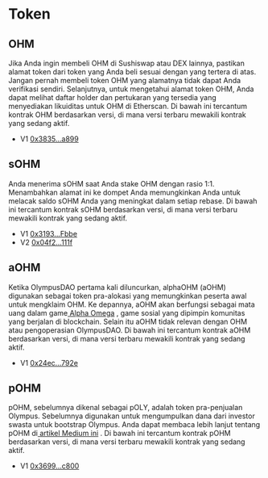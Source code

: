 # Token

## OHM

Jika Anda ingin membeli OHM di Sushiswap atau DEX lainnya, pastikan alamat token dari token yang Anda beli sesuai dengan yang tertera di atas. Jangan pernah membeli token OHM yang alamatnya tidak dapat Anda verifikasi sendiri. Selanjutnya, untuk mengetahui alamat token OHM, Anda dapat melihat daftar holder dan pertukaran yang tersedia yang menyediakan likuiditas untuk OHM di Etherscan. Di bawah ini tercantum kontrak OHM berdasarkan versi, di mana versi terbaru mewakili kontrak yang sedang aktif.

* V1 [0x3835...a899](https://etherscan.io/address/0x383518188c0c6d7730d91b2c03a03c837814a899)

## sOHM

Anda menerima sOHM saat Anda stake OHM dengan rasio 1:1. Menambahkan alamat ini ke dompet Anda memungkinkan Anda untuk melacak saldo sOHM Anda yang meningkat dalam setiap rebase. Di bawah ini tercantum kontrak sOHM berdasarkan versi, di mana versi terbaru mewakili kontrak yang sedang aktif.

* V1 [0x3193...Fbbe](https://etherscan.io/address/0x31932E6e45012476ba3A3A4953cbA62AeE77Fbbe)
* V2 [0x04f2...111f](https://etherscan.io/address/0x04f2694c8fcee23e8fd0dfea1d4f5bb8c352111f)

## aOHM

Ketika OlympusDAO pertama kali diluncurkan, alphaOHM \(aOHM\) digunakan sebagai token pra-alokasi yang memungkinkan peserta awal untuk mengklaim OHM. Ke depannya, aOHM akan berfungsi sebagai mata uang dalam game[ Alpha Omega](https://medium.com/@alpha_omega/alpha-omega-a-tale-of-two-cities-80a94966376b) , game sosial yang dipimpin komunitas yang berjalan di blockchain. Selain itu aOHM tidak relevan dengan OHM atau pengoperasian OlympusDAO. Di bawah ini tercantum kontrak aOHM berdasarkan versi, di mana versi terbaru mewakili kontrak yang sedang aktif.

* V1 [0x24ec...792e](https://etherscan.io/address/0x24ecfd535675f36ba1ab9c5d39b50dc097b0792e)

## pOHM

pOHM, sebelumnya dikenal sebagai pOLY, adalah token pra-penjualan Olympus. Sebelumnya digunakan untuk mengumpulkan dana dari investor swasta untuk bootstrap Olympus. Anda dapat membaca lebih lanjut tentang pOHM di[ artikel Medium ini](https://olympusdao.medium.com/what-is-poh-16b2c38a6cd6) . Di bawah ini tercantum kontrak pOHM berdasarkan versi, di mana versi terbaru mewakili kontrak yang sedang aktif.

* V1 [0x3699...c800](https://etherscan.io/token/0x36994486c6e97c170065899d8659a28d7371c800)

